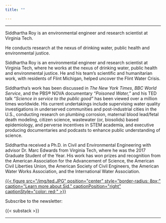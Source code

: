 ```yaml
---
title: ""

---
```


------
Siddhartha Roy is an environmental engineer and research scientist at Virginia Tech. 

He conducts research at the nexus of drinking water, public health and environmental justice. 

Siddhartha Roy is an environmental engineer and research scientist at Virginia Tech, 
where he works at the nexus of drinking water, public health and environmental justice. 
He and his team’s scientific and humanitarian work, with residents of Flint Michigan, 
helped uncover the Flint Water Crisis.

Siddhartha’s work has been discussed in *The New York Times*, *BBC World Service*, and 
the PBS® NOVA documentary *“Poisoned Water,”* and his TED talk *“Science in service to 
the public good”* has been viewed over a million times worldwide. His current undertakings 
include supervising water quality investigations in underserved communities and 
post-industrial cities in the U.S., conducting research on plumbing corrosion, maternal 
blood lead/fetal death modeling, citizen science, wastewater (or, biosolids) based 
epidemiology, and perverse incentives in STEM academia, and executive producing documentaries
and podcasts to enhance public understanding of science.

Siddhartha received a Ph.D. in Civil and Environmental Engineering with advisor Dr. Marc 
Edwards from Virginia Tech, where he was the 2017 Graduate Student of the Year. His work 
has won prizes and recognition from the American Association for the Advancement of Science,
the American Civil Liberties Union, the American Society of Civil Engineers, the American 
Water Works Association, and the International Water Association.

[{{< figure src="/img/ted.JPG" position="center" style="border-radius: 8px;" caption="Learn more about Sid." captionPosition="right" captionStyle="color: red;" >}}](/about/)

Subscribe to the newsletter:

{{< substack >}}

------
